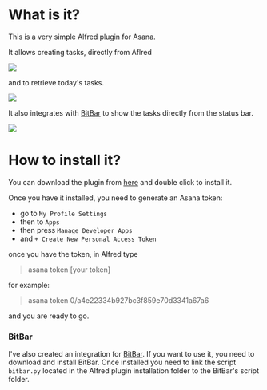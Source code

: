# What is it?
This is a very simple Alfred plugin for Asana.

It allows creating tasks, directly from Aflred

![](.github/2.png)

and to retrieve today's tasks.

![](.github/1.png)

It also integrates with [BitBar](https://getbitbar.com) to show the tasks directly from the status bar.

![](.github/3.png)

# How to install it?

You can download the plugin from [here](https://github.com/lucaquerella/asana-alfred/releases/) and double click to install it.

Once you have it installed, you need to generate an Asana token:

- go to `My Profile Settings`
- then to `Apps`
- then press `Manage Developer Apps`
- and `+ Create New Personal Access Token`

once you have the token, in Alfred type 

> asana token [your token]

for example:

> asana token 0/a4e22334b927bc3f859e70d3341a67a6

and you are ready to go.

### BitBar

I've also created an integration for [BitBar](http://getbitbar.com). If you want to use it, you need to download and install BitBar. Once installed you need to link the script `bitbar.py` located in the Alfred plugin installation folder to the BitBar's script folder.
